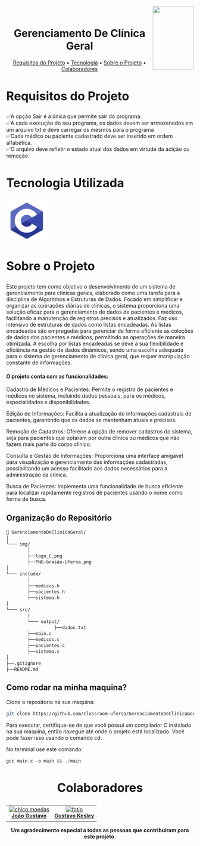 <div>
  <div id="nav-bar">
    <img align="right" width="110" height="170" src="img/PNG-brasão-Ufersa.png">
    <br>
    <h1 align="center" style="font-weight: bold;">Gerenciamento De Clínica Geral</h1>
    <p align="center">
        <a href="#requirements">Requisitos do Projeto</a> •
        <a href="#tech">Tecnologia</a> •
        <a href="#about">Sobre o Projeto</a> •
        <a href="#colab">Colaboradores</a> 
    </p>
  </div>

  <h2 id="requirements" style="font-weight: bold; font-size: 2rem">Requisitos do Projeto</h2>
  <div>
    ✅A opção Sair é a única que permite sair do programa.</br>
    ✅A cada execução do seu programa, os dados devem ser armazenados em um arquivo txt e deve carregar os mesmos para o programa</br>
    ✅Cada médico ou paciente cadastrado deve ser inserido em ordem alfabética.</br>
    ✅O arquivo deve refletir o estado atual dos dados em virtude da adição ou remoção.</br>
  </div>

  <div>
    <h2 id="tech" style="font-weight: bold; font-size: 2rem">Tecnologia Utilizada</h2>
    <img width="110" height="110" alt="C" src="img/logo_C.png"/>
  </div>

  <h2 id="about" style="font-weight: bold; font-size: 2rem">Sobre o Projeto</h2>

  Este projeto tem como objetivo o desenvolvimento de um sistema de gerenciamento para clínicas gerais, elaborado como uma tarefa para a disciplina de Algoritmos e Estruturas de Dados. Focado em simplificar e organizar as operações diárias de clínicas, o sistema proporciona uma solução eficaz para o gerenciamento de dados de pacientes e médicos, facilitando a manutenção de registros precisos e atualizados. Faz uso intensivo de estruturas de dados como listas encadeadas. As listas encadeadas são empregadas para gerenciar de forma eficiente as coleções de dados dos pacientes e médicos, permitindo as operações de maneira otimizada. A escolha por listas encadeadas se deve à sua flexibilidade e eficiência na gestão de dados dinâmicos, sendo uma escolha adequada para o sistema de gerenciamento de clínica geral, que requer manipulação constante de informações.

  #### O projeto conta com as funcionalidades:

  Cadastro de Médicos e Pacientes: Permite o registro de pacientes e médicos no sistema, incluindo dados pessoais, para os médicos, especialidades e disponibilidades.

  Edição de Informações: Facilita a atualização de informações cadastrais de pacientes, garantindo que os dados se mantenham atuais e precisos.

  Remoção de Cadastros: Oferece a opção de remover cadastros do sistema, seja para pacientes que optaram por outra clínica ou médicos que não fazem mais parte do corpo clínico.

  Consulta e Gestão de Informações: Proporciona uma interface amigável para visualização e gerenciamento das informações cadastradas, possibilitando um acesso facilitado aos dados necessários para a administração da clínica.

  Busca de Pacientes: Implementa uma funcionalidade de busca eficiente para localizar rapidamente registros de pacientes usando o nome como forma de busca.

  ## Organização do Repositório

  ``` 
  📁 GerenciamentoDeClinicaGeral/
  │
  └─── img/
          │
          ├──logo_C.png
          ├──PNG-brasão-Ufersa.png
  │
  └─── include/
          │
          ├──medicos.h
          ├──pacientes.h
          ├──sistema.h
  │
  └─── src/
          │
          └─── output/
                    ├──dados.txt
          ├──main.c
          ├──medicos.c
          ├──pacientes.c
          ├──sistema.c
  │
  ├──.gitignore
  ├──README.md
  ```

  ## Como rodar na minha maquina?

  Clone o repositorio na sua maquina:

  ```bash
  git clone https://github.com/classroom-ufersa/GerenciamentoDeClinicaGeral.git
  ```

  Para executar, certifique-se de que você possui um compilador C instalado na sua máquina, então navegue até onde o projeto está localizado. Você pode fazer isso usando o comando cd.

  No terminal use este comando:

  ```c
  gcc main.c -o main && ./main
```

  <h2 id="colab" align="center" style="font-weight: bold; font-size: 2rem">Colaboradores</h2>
  <div align="center">
    <table>
      <tr>
        <td align="center">
          <a href="#">
            <img src="https://avatars.githubusercontent.com/u/111452823?v=4" width="100px;" alt="chico moedas"/><br>
            <sub>
              <a href="https://github.com/gusjjpv"><b>João Gustavo</b></a>
            </sub>
          </a>
        </td>
        <td align="center">
          <a href="#">
            <img src="https://avatars.githubusercontent.com/u/72459288?v=4" width="100px;" alt="fotin"/><br>
            <sub>
              <a href="https://github.com/gustavo-f0ntz"><b>Gustavo Kesley</b></a>
            </sub>
          </a>
        </td>
    </table>
   <span style="font-weight: bold;">Um agradecimento especial a todas as pessoas que contribuíram para este projeto.</span>
  </div>
</div>
